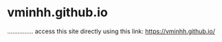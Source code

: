 # vminhh.github.io
...............
access this site directly using this link: https://vminhh.github.io/
